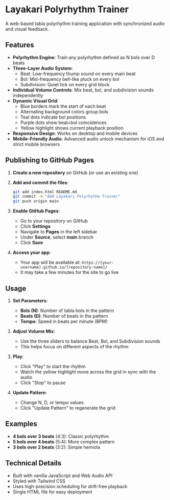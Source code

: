 # Layakari Polyrhythm Trainer

A web-based tabla polyrhythm training application with synchronized audio and visual feedback.

## Features

- **Polyrhythm Engine**: Train any polyrhythm defined as N bols over D beats
- **Three-Layer Audio System**:
  - Beat: Low-frequency thump sound on every main beat
  - Bol: Mid-frequency bell-like pluck on every bol
  - Subdivision: Quiet tick on every grid block
- **Individual Volume Controls**: Mix beat, bol, and subdivision sounds independently
- **Dynamic Visual Grid**:
  - Blue borders mark the start of each beat
  - Alternating background colors group bols
  - Teal dots indicate bol positions
  - Purple dots show beat+bol coincidences
  - Yellow highlight shows current playback position
- **Responsive Design**: Works on desktop and mobile devices
- **Mobile-Friendly Audio**: Advanced audio unlock mechanism for iOS and strict mobile browsers

## Publishing to GitHub Pages

1. **Create a new repository** on GitHub (or use an existing one)

2. **Add and commit the files**:
   ```bash
   git add index.html README.md
   git commit -m "Add Layakari Polyrhythm Trainer"
   git push origin main
   ```

3. **Enable GitHub Pages**:
   - Go to your repository on GitHub
   - Click **Settings**
   - Navigate to **Pages** in the left sidebar
   - Under **Source**, select **main** branch
   - Click **Save**

4. **Access your app**:
   - Your app will be available at: `https://[your-username].github.io/[repository-name]/`
   - It may take a few minutes for the site to go live

## Usage

1. **Set Parameters**:
   - **Bols (N)**: Number of tabla bols in the pattern
   - **Beats (D)**: Number of beats in the pattern
   - **Tempo**: Speed in beats per minute (BPM)

2. **Adjust Volume Mix**:
   - Use the three sliders to balance Beat, Bol, and Subdivision sounds
   - This helps focus on different aspects of the rhythm

3. **Play**:
   - Click "Play" to start the rhythm
   - Watch the yellow highlight move across the grid in sync with the audio
   - Click "Stop" to pause

4. **Update Pattern**:
   - Change N, D, or tempo values
   - Click "Update Pattern" to regenerate the grid

## Examples

- **4 bols over 3 beats** (4:3): Classic polyrhythm
- **5 bols over 4 beats** (5:4): More complex pattern
- **3 bols over 2 beats** (3:2): Simple hemiola

## Technical Details

- Built with vanilla JavaScript and Web Audio API
- Styled with Tailwind CSS
- Uses high-precision scheduling for drift-free playback
- Single HTML file for easy deployment
